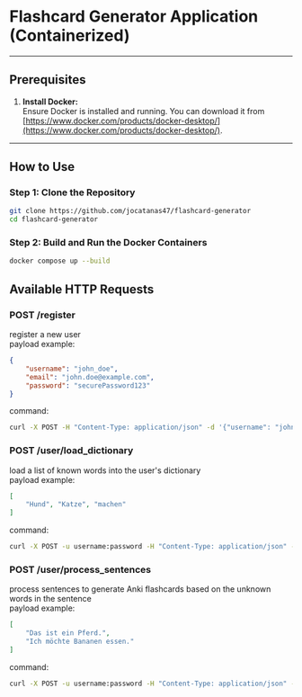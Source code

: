 # Flashcard Generator Application (Containerized)

---

## Prerequisites

1. **Install Docker:**  
   Ensure Docker is installed and running. You can download it from [https://www.docker.com/products/docker-desktop/](https://www.docker.com/products/docker-desktop/).

---

## How to Use

### Step 1: Clone the Repository
```bash
git clone https://github.com/jocatanas47/flashcard-generator
cd flashcard-generator
```

### Step 2: Build and Run the Docker Containers
```bash
docker compose up --build
```

## Available HTTP Requests
### POST /register
register a new user  
payload example:
```json
{
    "username": "john_doe",
    "email": "john.doe@example.com",
    "password": "securePassword123"
}
```
command:
```bash
curl -X POST -H "Content-Type: application/json" -d '{"username": "john_doe", "email": "john.doe@example.com", "password": "securePassword123"}' http://localhost:8080/register
```
### POST /user/load_dictionary
load a list of known words into the user's dictionary  
payload example:
```json
[
    "Hund", "Katze", "machen"
]
```
command:
```bash
curl -X POST -u username:password -H "Content-Type: application/json" -d '["apple", "banana", "cherry"]' http://localhost:8080/user/load_dictionary
```
### POST /user/process_sentences
process sentences to generate Anki flashcards based on the unknown words in the sentence  
payload example:
```json
[
    "Das ist ein Pferd.",
    "Ich möchte Bananen essen."
]
```
command:
```bash
curl -X POST -u username:password -H "Content-Type: application/json" -d '["This is an apple.", "I love eating bananas."]' http://localhost:8080/user/process_sentences
```
